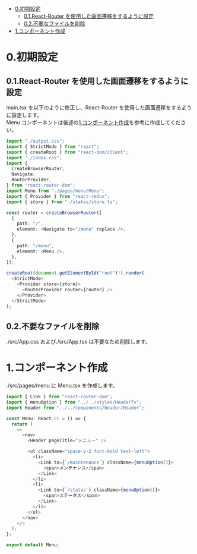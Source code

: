 - [0.初期設定](#0初期設定)
  - [0.1.React-Router を使用した画面遷移をするように設定](#01react-router-を使用した画面遷移をするように設定)
  - [0.2.不要なファイルを削除](#02不要なファイルを削除)
- [1.コンポーネント作成](#1コンポーネント作成)

# 0.初期設定

## 0.1.React-Router を使用した画面遷移をするように設定

main.tsx を以下のように修正し、React-Router を使用した画面遷移をするように設定します。  
Menu コンポーネントは後述の[1.コンポーネント作成](#1コンポーネント作成)を参考に作成してください。

```typescript
import "./output.css";
import { StrictMode } from "react";
import { createRoot } from "react-dom/client";
import "./index.css";
import {
  createBrowserRouter,
  Navigate,
  RouterProvider,
} from "react-router-dom";
import Menu from "./pages/menu/Menu";
import { Provider } from "react-redux";
import { store } from "./states/store.ts";

const router = createBrowserRouter([
  {
    path: "/",
    element: <Navigate to="/menu" replace />,
  },
  {
    path: "/menu",
    element: <Menu />,
  },
]);

createRoot(document.getElementById("root")!).render(
  <StrictMode>
    <Provider store={store}>
      <RouterProvider router={router} />
    </Provider>
  </StrictMode>
);
```

## 0.2.不要なファイルを削除

./src/App.css および./src/App.tsx は不要なため削除します。

# 1.コンポーネント作成

./src/pages/menu に Menu.tsx を作成します。

```typescript
import { Link } from "react-router-dom";
import { menuOption } from "../../styles/HeaderTv";
import Header from "../../components/header/Header";

const Menu: React.FC = () => {
  return (
    <>
      <nav>
        <Header pageTitle="メニュー" />

        <ul className="space-y-2 font-bold text-left">
          <li>
            <Link to={`/maintenance`} className={menuOption()}>
              <span>メンテナンス</span>
            </Link>
          </li>
          <li>
            <Link to={`/status`} className={menuOption()}>
              <span>ステータス</span>
            </Link>
          </li>
        </ul>
      </nav>
    </>
  );
};

export default Menu;
```
